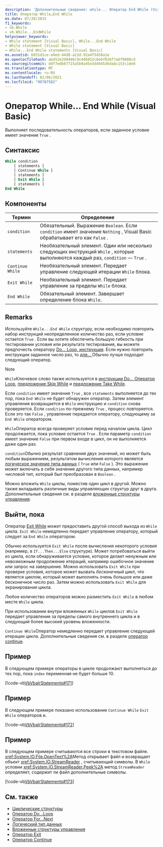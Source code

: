 ```yaml
---
description: 'Дополнительные сведения: while... Оператор End While (Visual Basic)'
title: Оператор While…End While
ms.date: 07/20/2015
f1_keywords:
- vb.While
- vb.While...EndWhile
helpviewer_keywords:
- While statement [Visual Basic], While...End While
- While statement [Visual Basic]
- While...End While statements [Visual Basic]
ms.assetid: b931d1ce-e8ed-44d8-a13d-92a4f5458a1e
ms.openlocfilehash: ab452e2d9446c9c44b952c6ebf026f7a6f9080cd
ms.sourcegitcommit: ddf7edb67715a5b9a45e3dd44536dabc153c1de0
ms.translationtype: MT
ms.contentlocale: ru-RU
ms.lasthandoff: 02/06/2021
ms.locfileid: "99787582"
---
```

# <a name="whileend-while-statement-visual-basic"></a>Оператор While... End While (Visual Basic)

Выполняет последовательность операторов, если заданное условие имеет значение `True` .  
  
## <a name="syntax"></a>Синтаксис  
  
```vb  
While condition  
    [ statements ]  
    [ Continue While ]  
    [ statements ]  
    [ Exit While ]  
    [ statements ]  
End While  
```  
  
## <a name="parts"></a>Компоненты  
  
|Термин|Определение|  
|---|---|  
|`condition`|Обязательный. Выражение `Boolean`. Если `condition` имеет значение `Nothing` , Visual Basic обрабатывает его как `False` .|  
|`statements`|Необязательный элемент. Один или несколько следующих инструкций `While` , которые выполняются каждый раз, `condition` — `True` .|  
|`Continue While`|Необязательный элемент. Передает управление следующей итерации `While` блока.|  
|`Exit While`|Необязательный элемент. Передает управление за пределы `While` блока.|  
|`End While`|Обязательный элемент. Завершает определение блока `While`.|  
  
## <a name="remarks"></a>Remarks  

 Используйте `While...End While` структуру, если необходимо повторить набор инструкций неопределенное количество раз, если условие остается `True` . Если вы хотите обеспечить большую гибкость при тестировании условия или результата тестирования, вы можете предпочесть оператору [Do... Loop, инструкция](do-loop-statement.md). Если нужно повторить инструкции заданное число раз, то [для... ](for-next-statement.md) Обычно лучше подходит следующий оператор.  
  
> [!NOTE]
> `While`Ключевое слово также используется в [инструкции Do... Оператор Loop](do-loop-statement.md), [предложение Skip While](../queries/skip-while-clause.md) и [предложение Take While](../queries/take-while-clause.md).  
  
 Если `condition` имеет значение `True` , все `statements` выполняется до тех пор, пока `End While` не будет обнаружен оператор. Затем элемент управления возвращается в `While` инструкцию и `condition` снова проверяется. Если `condition` по-прежнему `True` , процесс повторяется. Если это так `False` , управление передается оператору, следующему за `End While` оператором.  
  
 `While`Оператор всегда проверяет условие перед началом цикла. Цикл продолжается, пока условие остается `True` . Если параметр `condition` имеет значение `False` при первом входе в цикл, он не выполняется даже один раз.  
  
 `condition`Обычно результат сравнения двух значений, но может быть любым выражением, результатом вычисления которого является [логическое значение типа данных](../data-types/boolean-data-type.md) ( `True` или `False` ). Это выражение может включать в себя значение другого типа данных, например числовой тип, который был преобразован в `Boolean` .  
  
 Можно вложить `While` циклы, поместив один цикл в другой. Можно также вкладывать различные виды управляющих структур друг в друга. Дополнительные сведения см. в разделе [вложенные структуры управления](../../programming-guide/language-features/control-flow/nested-control-structures.md).  
  
## <a name="exit-while"></a>Выйти, пока  

 Оператор [Exit While](exit-statement.md) может предоставить другой способ выхода из `While` цикла. `Exit While` немедленно передает управление оператору, который следует за `End While` оператором.  
  
 Обычно используется `Exit While` после вычисления некоторого условия (например, в `If...Then...Else` структуре). Может потребоваться выйти из цикла, если обнаруживается условие, которое делает ненужным или невозможным продолжение итераций, например ошибочное значение или запрос на завершение. Можно использовать `Exit While` при проверке условия, которое может вызвать *бесконечный цикл*, что является циклом, который может выполнять очень большое или даже бесконечное число раз. Затем можно использовать `Exit While` для экранирования цикла.  
  
 Любое количество операторов можно разместить `Exit While` в любом месте `While` цикла.  
  
 При использовании внутри вложенных `While` циклов `Exit While` передает управление за пределы самого внутреннего цикла и в следующий более высокий уровень вложенности.  
  
 `Continue While`Оператор немедленно передает управление следующей итерации цикла. Дополнительные сведения см. в разделе [оператор continue](continue-statement.md).  
  
## <a name="example"></a>Пример  

 В следующем примере операторы в цикле продолжают выполняться до тех пор, пока `index` переменная не будет больше 10.  
  
 [!code-vb[VbVbalrStatements#171](~/samples/snippets/visualbasic/VS_Snippets_VBCSharp/VbVbalrStatements/VB/class14.vb#171)]  
  
## <a name="example"></a>Пример  

 В следующем примере показано использование `Continue While` `Exit While` операторов и.  
  
 [!code-vb[VbVbalrStatements#172](~/samples/snippets/visualbasic/VS_Snippets_VBCSharp/VbVbalrStatements/VB/class14.vb#172)]  
  
## <a name="example"></a>Пример  

 В следующем примере считываются все строки в текстовом файле. <xref:System.IO.File.OpenText%2A>Метод открывает файл и возвращает объект <xref:System.IO.StreamReader> , считывающий символы. В `While` условии <xref:System.IO.StreamReader.Peek%2A> метод `StreamReader` определяет, содержит ли файл дополнительные символы.  
  
 [!code-vb[VbVbalrStatements#173](~/samples/snippets/visualbasic/VS_Snippets_VBCSharp/VbVbalrStatements/VB/class14.vb#173)]  
  
## <a name="see-also"></a>См. также

- [Циклические структуры](../../programming-guide/language-features/control-flow/loop-structures.md)
- [Оператор Do…Loop](do-loop-statement.md)
- [Оператор For…Next](for-next-statement.md)
- [Логический тип данных](../data-types/boolean-data-type.md)
- [Вложенные структуры управления](../../programming-guide/language-features/control-flow/nested-control-structures.md)
- [Оператор Exit](exit-statement.md)
- [Оператор Continue](continue-statement.md)
